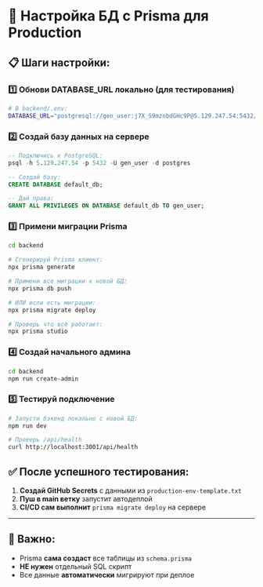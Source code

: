 # 🎯 Настройка БД с Prisma для Production

## 📋 Шаги настройки:

### 1️⃣ **Обнови DATABASE_URL локально (для тестирования)**
```bash
# В backend/.env:
DATABASE_URL="postgresql://gen_user:j7X_S9mznbdGHc9P@5.129.247.54:5432/default_db"
```

### 2️⃣ **Создай базу данных на сервере**
```sql
-- Подключись к PostgreSQL:
psql -h 5.129.247.54 -p 5432 -U gen_user -d postgres

-- Создай базу:
CREATE DATABASE default_db;

-- Дай права:
GRANT ALL PRIVILEGES ON DATABASE default_db TO gen_user;
```

### 3️⃣ **Примени миграции Prisma**
```bash
cd backend

# Сгенерируй Prisma клиент:
npx prisma generate

# Примени все миграции к новой БД:
npx prisma db push

# ИЛИ если есть миграции:
npx prisma migrate deploy

# Проверь что всё работает:
npx prisma studio
```

### 4️⃣ **Создай начального админа**
```bash
cd backend
npm run create-admin
```

### 5️⃣ **Тестируй подключение**
```bash
# Запусти бэкенд локально с новой БД:
npm run dev

# Проверь /api/health
curl http://localhost:3001/api/health
```

## ✅ **После успешного тестирования:**

1. **Создай GitHub Secrets** с данными из `production-env-template.txt`
2. **Пуш в main ветку** запустит автодеплой
3. **CI/CD сам выполнит** `prisma migrate deploy` на сервере

---

## 🚨 **Важно:**
- Prisma **сама создаст** все таблицы из `schema.prisma`
- **НЕ нужен** отдельный SQL скрипт
- Все данные **автоматически** мигрируют при деплое
